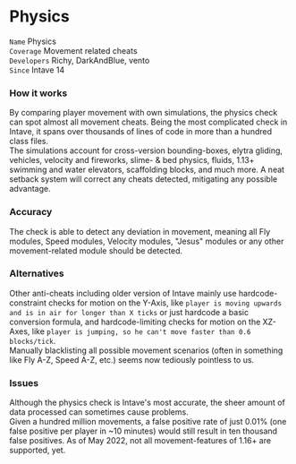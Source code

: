 # Physics

`Name` Physics<br>
`Coverage` Movement related cheats<br>
`Developers` Richy, DarkAndBlue, vento<br>
`Since` Intave 14<br>

### How it works
By comparing player movement with own simulations, the physics check can spot almost all movement cheats.
Being the most complicated check in Intave, it spans over thousands of lines of code in more than a hundred class files.<br>
The simulations account for cross-version bounding-boxes, elytra gliding, vehicles, velocity and fireworks, slime- & bed physics, fluids, 1.13+ swimming and water elevators, scaffolding blocks, and much more.
A neat setback system will correct any cheats detected, mitigating any possible advantage.
### Accuracy
The check is able to detect any deviation in movement, meaning all Fly modules, Speed modules, Velocity modules, "Jesus" modules or any other movement-related module should be detected.
### Alternatives
Other anti-cheats including older version of Intave mainly use 
hardcode-constraint checks for motion on the Y-Axis, like `player is moving upwards and is in air for longer than X ticks` or just hardcode a basic conversion formula,
and hardcode-limiting checks for motion on the XZ-Axes, like `player is jumping, so he can't move faster than 0.6 blocks/tick`.<br>
Manually blacklisting all possible movement scenarios (often in something like Fly A-Z, Speed A-Z, etc.) seems now tediously pointless to us.
### Issues
Although the physics check is Intave's most accurate, the sheer amount of data processed can sometimes cause problems.<br>
Given a hundred million movements, a false positive rate of just 0.01% (one false positive per player in ~10 minutes) would still result in ten thousand false positives.
As of May 2022, not all movement-features of 1.16+ are supported, yet.